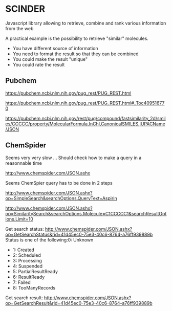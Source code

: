 # SCINDER

Javascript library allowing to retrieve, combine and rank various information from the web

A practical example is the possibility to retrieve "similar" molecules.

* You have different source of information
* You need to format the result so that they can be combined
* You could make the result "unique"
* You could rate the result

## Pubchem

https://pubchem.ncbi.nlm.nih.gov/pug_rest/PUG_REST.html

https://pubchem.ncbi.nlm.nih.gov/pug_rest/PUG_REST.html#_Toc409516770

https://pubchem.ncbi.nlm.nih.gov/rest/pug/compound/fastsimilarity_2d/smiles/CCCCC/property/MolecularFormula,InChI,CanonicalSMILES,IUPACName/JSON

## ChemSpider

Seems very very slow ... Should check how to make a query in a reasonnable time

http://www.chemspider.com/JSON.ashx

Seems ChemSpier query has to be done in 2 steps

http://www.chemspider.com/JSON.ashx?op=SimpleSearch&searchOptions.QueryText=Aspirin


http://www.chemspider.com/JSON.ashx?op=SimilaritySearch&searchOptions.Molecule=C1CCCCC1&searchResultOptions.Limit=10

Get search status:
http://www.chemspider.com/JSON.ashx?op=GetSearchStatus&rid=41d45ec0-75e3-40c6-8764-a76ff939889b
Status is one of the following:0: Unknown
* 1: Created
* 2: Scheduled
* 3: Processing
* 4: Suspended
* 5: PartialResultReady
* 6: ResultReady
* 7: Failed
* 8: TooManyRecords



Get search result:
http://www.chemspider.com/JSON.ashx?op=GetSearchResult&rid=41d45ec0-75e3-40c6-8764-a76ff939889b




